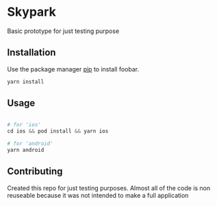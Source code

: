 # Skypark

Basic prototype for just testing purpose
## Installation

Use the package manager [pip](https://pip.pypa.io/en/stable/) to install foobar.

```bash
yarn install
```

## Usage

```python

# for 'ios'
cd ios && pod install && yarn ios

# for 'android'
yarn android
```

## Contributing
Created this repo for just testing purposes. Almost all of the code is non reuseable because it was not intended to make a full application
